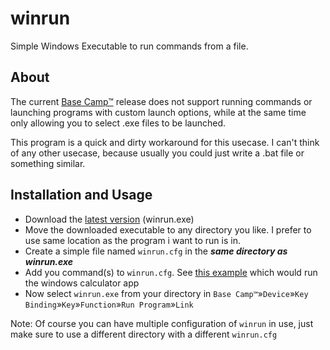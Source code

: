 # winrun
Simple Windows Executable to run commands from a file.

## About
The current [Base Camp™](https://mountain.gg/base-camp/) release does not support running commands or launching programs with custom launch options, 
while at the same time only allowing you to select .exe files to be launched. 

This program is a quick and dirty workaround for this usecase. 
I can't think of any other usecase, because usually you could just write a .bat file or something similar.

## Installation and Usage
- Download the [latest version](https://github.com/schnotzler/winrun/releases) (winrun.exe)
- Move the downloaded executable to any directory you like. I prefer to use same location as the program i want to run is in.
- Create a simple file named `winrun.cfg` in the ***same directory as winrun.exe*** 
- Add you command(s) to `winrun.cfg`. See [this example](https://github.com/schnotzler/winrun/blob/main/winrun.cfg) which would run the windows calculator app
- Now select `winrun.exe` from your directory in `Base Camp™`»`Device`»`Key Binding`»`Key`»`Function`»`Run Program`»`Link`

Note: Of course you can have multiple configuration of `winrun` in use, just make sure to use a different directory with a different `winrun.cfg`
